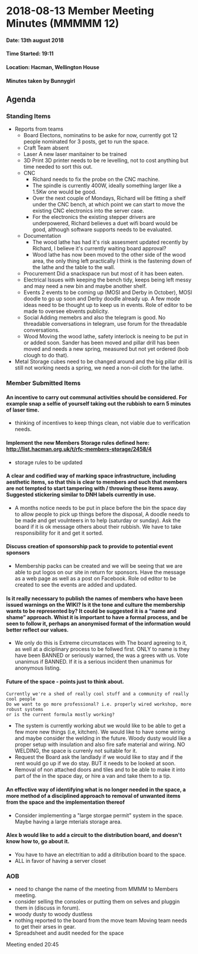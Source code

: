 # 2018-08-13 Member Meeting Minutes (MMMMM 12)

#### Date: 13th august 2018

#### Time Started: 19:11

#### Location: Hacman, Wellington House

#### Minutes taken by Bunnygirl

## Agenda

### Standing Items
* Reports from teams
  * Board
Electons, nominatins to be aske for now, currently got 12 people nominated for 3 posts, get to run the space. 
  * Craft
Team absent
  * Laser
A new laser manitainer to be trained
  * 3D Print
3D printer needs to be re levelling, not to cost anything but time needed to sort this out.
  * CNC
    * Richard needs to fix the probe on the CNC machine.
    * The spindle is currently 400W, ideally something larger like a 1.5Kw one would be good.
    * Over the next couple of Mondays, Richard will be fitting a shelf under the CNC bench, at which point we can start to move the existing CNC electronics into the server case.
    * For the electronics the existing stepper drivers are underpowered, Richard believes a duet wifi board would be good, although software supports needs to be evaluated.
  * Documentation
    * The wood lathe has had it's risk assesment updated recently by Richard, I believe it's currently waiting board approval?
    * Wood lathe has now been moved to the other side of the wood area, the only thing left practically I think is the fastening down of the lathe and the table to the wall.  
  * Procurement
Did a snackspace run but most of it has been eaten. 
  * Electrical
Issues with keeping the bench tidy, keeps being left messy and may need a new bin and maybe another shelf. 
  * Events
2 events to be coming up (MOSI and Derby in October), MOSI doodle to go up soon and Derby doodle already up. A few mode ideas need to be thought up to keep us in events. Role of editor to be made to oversee ebvents publicity. 
  * Social
Adding memebrs and also the telegram is good. No threadable conversations in telegram, use forum for the threadable conversations.
  * Wood
Moving the wood lathe, safety interlock is neeing to be put in or added soon. Sander has been moved and pillar drill has been moved and needs a new spring, measured but not yet ordered (bob clough to do that). 
* Metal
Storage cubes need to be changed around and the big pillar drill is still not working needs a spring, we need a non-oil cloth for the lathe. 

### Member Submitted Items
#### An incentive to carry out communal activities should be considered. For example snap a selfie of yourself taking out the rubbish to earn 5 minutes of laser time.  
* thinking of incentives to keep things clean, not viable due to verification needs.

#### Implement the new Members Storage rules defined here: http://list.hacman.org.uk/t/rfc-members-storage/2458/4
* storage rules to be updated

#### A clear and codified way of marking space infrastructure, including aesthetic items, so that this is clear to members and such that members are not tempted to start tampering with / throwing these items away. Suggested stickering similar to DNH labels currently in use. 
* A months notice needs to be put in place before the bin the space day to allow people to pick up things before the disposal, A doodle needs to be made and get voulnteers in to help (saturday or sunday). Ask the board if it is ok message others about their rubbish. We have to take responsibility for it and get it sorted. 

#### Discuss creation of sponsorship pack to provide to potential event sponsors 
* Membership packs can be created and we will be seeing that we are able to put logos on our site in return for sponsors. Have the message as a web page as well as a post on Facebook. Role od editor to be created to see the events are added and updated. 

#### Is it really necessary to publish the names of members who have been issued warnings on the WIKI? Is it the tone and culture the membership wants to be represented by? It could be suggested it is a “name and shame” approach. Whist it is important to have a formal process, and be seen to follow it, perhaps an anonymised format of the information would better reflect our values. 
* We only do this is Extreme circumstaces with The board agreeing to it, as well at a diciplinary process to be follwed first. ONLY to name is they have been BANNED or seriously warned, the was a grees with us. Vote unanimus if BANNED. If it is a serious incident then unanimus for anonymous listing. 

#### Future of the space - points just to think about.
    Currently we're a shed of really cool stuff and a community of really cool people
    Do we want to go more professional? i.e. properly wired workshop, more robust systems
    or is the current formula mostly working?

* The system is currently working abut we would like to be able to get a few more new things (i.e, kitchen). We would like to have some wiring and maybe consider the welding in the future. Woody dusty would like a proper setup with insulation and also fire safe material and wiring. NO WELDING, the space is currenly not suitable for it. 
* Request the Board ask the landlady if we would like to stay and if the rent would go up if we do stay. BUT it needs to be looked at soon.
* Removal of non attached doors and tiles and to be able to make it into part of the in the space day, or hire a van and take them to a tip. 

#### An effective way of identifying what is no longer needed in the space, a more method of a disciplined approach to removal of unwanted items from the space and the implementation thereof 
* Consider implementing a "large storgae permit" system in the space. Maybe having a large mterials storage area.

#### Alex b would like to add a circuit to the distribution board, and doesn't know how to, go about it. 
* You have to have an electritian to add a ditribution board to the space. 
* ALL in favor of having a server closet

### AOB
 * need to change the name of the meeting from MMMM to Members meeting.
* consider selling the consoles or putting them on selves and pluggin them in (discuss in forum).
* woody dusty to woody dustless
* nothing reported to the board from the move team Moving team needs to get their arses in gear.
* Spreadsheet and audit needed for the space

Meeting ended 20:45
